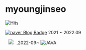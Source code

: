 # myoungjinseo


[![Hits](https://hits.seeyoufarm.com/api/count/incr/badge.svg?url=https%3A%2F%2Fgithub.com%2Fmyoungjinseo&count_bg=%2379C83D&title_bg=%23555555&icon=&icon_color=%23E7E7E7&title=hits&edge_flat=false)](https://hits.seeyoufarm.com)




[![naver Blog Badge](https://img.shields.io/badge/Naver_BLOG-03C75A.svg?&style=for-the-badge&logo=#NAVER&logoColor=04CF5C"logo&link=https://blog.naver.com/smjsih/)](https://blog.naver.com/smjsih/) 2021 ~ 2022.09


<a href="https://velog.io/@myoungjinseo">
    <img 
        src="http://img.shields.io/badge/-velog-222222?style=flat&logo=https://raw.githubusercontent.com/eirikmadland/notion-icons/master/v5/icon3/ul-blogger.svg&link=https://velog.io/@myoungjinseo"
        style="height : auto; margin-left : 10px; margin-right : 10px;"/>
</a>  2022-09~


<img alt="JAVA" src ="https://img.shields.io/badge/JAVA-007396.svg?&style=for-the-badge&logo=JAVA&logoColor=white"/>

